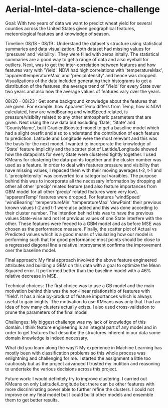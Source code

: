 # Aerial-Intel-data-science-challenge

Goal:
With two years of data we want to predict wheat yield for several counties across the United States given geographical features, meteorological features and knowledge of season.

Timeline:
08/18 - 08/19 : Understand the dataset's structure using statistical summaries and data visualization. Both dataset had missing values for 'pressure' and 'visibility'. They were filled with zeros initally. The statistical summaries are a good way to get a range of data and also eyeball for outliers.  Next, was to get the inter-correlation between features and how features vary with 'Yield'. NDVI had high correlations with 'temperatureMax', 'apparenttemperatureMax' and 'precipIntensity' and hence was dropped. Visualizations of the data included generating their histograms to get a distribution of the features ,the average trend of 'Yield' for every State over two years and also how the average values of features vary over the years.

08/20 - 08/23 : Get some background knowledge about the features that are given. For example: how ApparentTemp differs from Temp, how is NDVI calculated, how are windBearing and windSpeed related, is pressure/visibilty related to any other atmospheric parameters that are given. Next using the raw data but excluding 'Date', 'State' and 'CountyName', built GradientBoosted model to get a baseline model which had a slight overfit and also to understand the contribution of each feature to prediction. Latitude and Longitude were the most relevant and this was the basis for the next model. I wanted to incorporate the knowledge of 'State' feature implicitly and the scatter plot of Latitide/Longitude showed how the datapoints for every State were clustered tightly together. I used KMeans for clustering the data-points together and the cluster number was used as a feature. In order to deal with features pressure and visibility that have missing values, I repaced them with their moving averages t-2, t-1 and t. 'precipIntensity' was converted to a categorical varaibles. The purpose behind this was to incorporate all the necessary information by dropping all other all other 'precip' related feature (and also feature importances from GBM model for all other 'precip' related features were very low). 'apparentTemp' features were dropped. For features 'windSpeed' 'windBearing' 'temperatureMin' 'temperatureMax' 'dewPoint' their previous known values t-2 and t-1 were also added and this was done according to their cluster number. The intention behind this was to have the previous values State-wise and not let previous values of one State interfere with the other. These features were feeded to a GBM model and as before MSE was chosen as the performance measure. Finally, the scatter plot of Actual vs Predicted values which is a good means of visulazing how our model is performing such that for good performance most points should be close to a regressed diagonal line a relative improvement confirms the improvement over the baseline model. 

Final approach:
My final approach involved the above feature engineered attributes and building a GBM on this data with a goal to optimize the Mean Squared error. It performed better than the baseline model with a 46% relative decrease in MSE.

Technical choices:
The first choice was to use a GB model and the main motivation behind this was the non-linear relationship of features with 'Yield'. It has a nice by-product of feature importances which is always useful to gain inights. The motivation to use KMeans was only that I had an idea of how many clusters actually exists. I also used cross-validation to prune the parameters of the final model. 

Challenges:
My biggest challenge was my lack of knowledge of this domain. I think feature engineering is an integral part of any model and in order to get features that describe the structures inherent in our data some domain knowledge is indeed necessary. 

What did you learn along the way?:
My experience in Machine Learning has mostly been with classification problems so this whole process was enlightning and challenging for me. I started the assignment a little too cautiously but as the project advanced I trusted my inutition and reasoning to undertake the various decisions across this project.

Future work:
I would definitely try to improve clustering. I carried out KMeans on only Latitude/Longitude but there can be other features with more discriminating power able to further refine the clusters. I could not improve on my final model but I could build other models and ensemble them to get better results.
